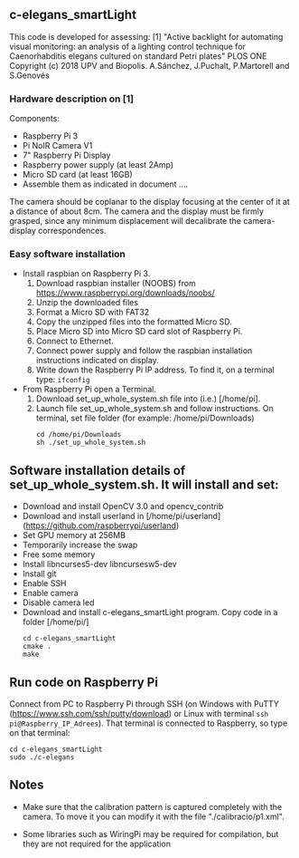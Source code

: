 ## c-elegans_smartLight
This code is developed for assessing:
[1] "Active backlight for automating visual monitoring: an analysis of a lighting
control technique for Caenorhabditis elegans cultured on standard Petri plates" PLOS ONE
Copyright (c) 2018 UPV and Biopolis. A.Sánchez, J.Puchalt, P.Martorell and S.Genovés


### Hardware description on [1]
Components:
* Raspberry Pi 3
* Pi NoIR Camera V1
* 7" Raspberry Pi Display
* Raspberry power supply (at least 2Amp)
* Micro SD card (at least 16GB)
* Assemble them as indicated in document ....

The camera should be coplanar to the display focusing at the center of it at a distance of about 8cm.
The camera and the display must be firmly grasped, since any minimum displacement will decalibrate 
the camera-display correspondences.

### Easy software installation
* Install raspbian on Raspberry Pi 3. 
    1. Download raspbian installer (NOOBS) from https://www.raspberrypi.org/downloads/noobs/
    2. Unzip the downloaded files
    3. Format a Micro SD with FAT32
    4. Copy the unzipped files into the formatted Micro SD.
    5. Place Micro SD into Micro SD card slot of Raspberry Pi.
    6. Connect to Ethernet.
    7. Connect power supply and follow the raspbian installation instructions indicated on display.
    8. Write down the Raspberry Pi IP address. To find it, on a terminal type: 
        `ifconfig` 
* From Raspberry Pi open a Terminal. 
    1. Download set_up_whole_system.sh file into (i.e.) [/home/pi].       
    2. Launch file set_up_whole_system.sh and follow instructions. On terminal, set file folder (for example: /home/pi/Downloads) 
        ````
        cd /home/pi/Downloads
        sh ./set_up_whole_system.sh
        ````
        
        
## Software installation details of set_up_whole_system.sh. It will install and set:

* Download and install OpenCV 3.0 and opencv_contrib
* Download and install userland in [/home/pi/userland] 
(https://github.com/raspberrypi/userland)
* Set GPU memory at 256MB
* Temporarily increase the swap
* Free some memory
* Install libncurses5-dev libncursesw5-dev
* Install git
* Enable SSH
* Enable camera
* Disable camera led
* Download and install c-elegans_smartLight program. Copy code in a folder [/home/pi/]
    ````
    cd c-elegans_smartLight
    cmake .
    make
    ````

## Run code on Raspberry Pi
Connect from PC to Raspberry Pi through SSH (on Windows with PuTTY (https://www.ssh.com/ssh/putty/download) or Linux with terminal `ssh pi@Raspberry_IP_Adrees`). That terminal is connected to Raspberry, so type on that terminal:
````
cd c-elegans_smartLight
sudo ./c-elegans
````

## Notes

* Make sure that the calibration pattern is captured completely with the camera.
To move it you can modify it with the file "./calibracio/p1.xml".

* Some libraries such as WiringPi may be required for compilation, but they are not required for the application
